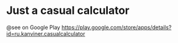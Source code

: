 # Just a casual calculator
@see on Google Play https://play.google.com/store/apps/details?id=ru.kanviner.casualcalculator

